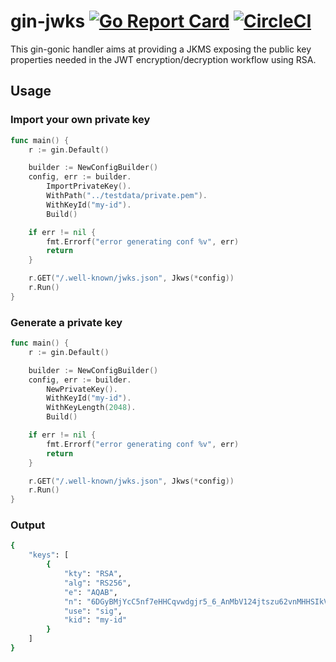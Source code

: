 # gin-jwks [![Go Report Card](https://goreportcard.com/badge/github.com/v4lproik/gin-jwks-rsa)](https://goreportcard.com/report/github.com/v4lproik/gin-jwks-rsa) [![CircleCI](https://dl.circleci.com/status-badge/img/gh/v4lproik/gin-jwks-rsa/tree/main.svg?style=shield)](https://dl.circleci.com/status-badge/redirect/gh/v4lproik/gin-jwks-rsa/tree/main)
This gin-gonic handler aims at providing a JKMS exposing the public key properties needed in the JWT encryption/decryption workflow using RSA.
## Usage
### Import your own private key
```go
func main() {
    r := gin.Default()

    builder := NewConfigBuilder()
    config, err := builder.
        ImportPrivateKey().
        WithPath("../testdata/private.pem").
        WithKeyId("my-id").
        Build()

    if err != nil {
        fmt.Errorf("error generating conf %v", err)
        return
    }

    r.GET("/.well-known/jwks.json", Jkws(*config))
    r.Run()
}
```
### Generate a private key
```go
func main() {
    r := gin.Default()

    builder := NewConfigBuilder()
    config, err := builder.
        NewPrivateKey().
        WithKeyId("my-id").
        WithKeyLength(2048).
        Build()

    if err != nil {
        fmt.Errorf("error generating conf %v", err)
        return
    }

    r.GET("/.well-known/jwks.json", Jkws(*config))
    r.Run()
}
```
### Output
```bash
{
    "keys": [
        {
            "kty": "RSA",
            "alg": "RS256",
            "e": "AQAB",
            "n": "6DGyBMjYcC5nf7eHHCqvwdgjr5_6_AnMbV124jtszu62vnMHHSIkVP6e5FWEQRUWXYww2cu-PKV2cJ1PcSvIs-OTwSayJnrQThsK5PzEAsH8pEhAoC2Izlpv4oK7vJYoUulcWTLFq0TcC0GkIZ3rUUn2RRAq508A0FI-ep17PjU7yamZAHwlfZPQ6NEFOnabBUE-qCaquv1PmNXV-PLZhhwAxkuxcGiZCaflkNmH8mw7L79zQWVAVgyIS68OV7CnblbuNwCOOzuLmnEJD3pwCfMq7a22vW_HXfVWzRqehkfgvH2Dmakbfm17WzFaWo_a8AUaU8ojY8DK-YxV0pU0ow",
            "use": "sig",
            "kid": "my-id"
        }
    ]
}
```
